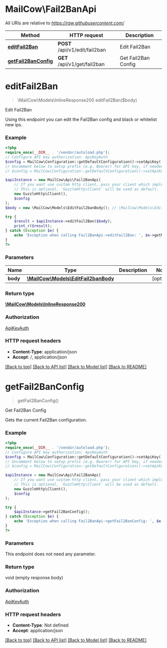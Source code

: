 # MailCow\Fail2BanApi

All URIs are relative to *https://raw.githubusercontent.com/*

Method | HTTP request | Description
------------- | ------------- | -------------
[**editFail2Ban**](Fail2BanApi.md#editfail2ban) | **POST** /api/v1/edit/fail2ban | Edit Fail2Ban
[**getFail2BanConfig**](Fail2BanApi.md#getfail2banconfig) | **GET** /api/v1/get/fail2ban | Get Fail2Ban Config

# **editFail2Ban**
> \MailCow\Models\InlineResponse200 editFail2Ban($body)

Edit Fail2Ban

Using this endpoint you can edit the Fail2Ban config and black or whitelist new ips.

### Example
```php
<?php
require_once(__DIR__ . '/vendor/autoload.php');
// Configure API key authorization: ApiKeyAuth
$config = MailCow\Configuration::getDefaultConfiguration()->setApiKey('X-API-Key', 'YOUR_API_KEY');
// Uncomment below to setup prefix (e.g. Bearer) for API key, if needed
// $config = MailCow\Configuration::getDefaultConfiguration()->setApiKeyPrefix('X-API-Key', 'Bearer');

$apiInstance = new MailCow\Api\Fail2BanApi(
    // If you want use custom http client, pass your client which implements `GuzzleHttp\ClientInterface`.
    // This is optional, `GuzzleHttp\Client` will be used as default.
    new GuzzleHttp\Client(),
    $config
);
$body = new \MailCow\Models\EditFail2banBody(); // \MailCow\Models\EditFail2banBody | 

try {
    $result = $apiInstance->editFail2Ban($body);
    print_r($result);
} catch (Exception $e) {
    echo 'Exception when calling Fail2BanApi->editFail2Ban: ', $e->getMessage(), PHP_EOL;
}
?>
```

### Parameters

Name | Type | Description  | Notes
------------- | ------------- | ------------- | -------------
 **body** | [**\MailCow\Models\EditFail2banBody**](../Model/EditFail2banBody.md)|  | [optional]

### Return type

[**\MailCow\Models\InlineResponse200**](../Model/InlineResponse200.md)

### Authorization

[ApiKeyAuth](../../README.md#ApiKeyAuth)

### HTTP request headers

 - **Content-Type**: application/json
 - **Accept**: */*, application/json

[[Back to top]](#) [[Back to API list]](../../README.md#documentation-for-api-endpoints) [[Back to Model list]](../../README.md#documentation-for-models) [[Back to README]](../../README.md)

# **getFail2BanConfig**
> getFail2BanConfig()

Get Fail2Ban Config

Gets the current Fail2Ban configuration.

### Example
```php
<?php
require_once(__DIR__ . '/vendor/autoload.php');
// Configure API key authorization: ApiKeyAuth
$config = MailCow\Configuration::getDefaultConfiguration()->setApiKey('X-API-Key', 'YOUR_API_KEY');
// Uncomment below to setup prefix (e.g. Bearer) for API key, if needed
// $config = MailCow\Configuration::getDefaultConfiguration()->setApiKeyPrefix('X-API-Key', 'Bearer');

$apiInstance = new MailCow\Api\Fail2BanApi(
    // If you want use custom http client, pass your client which implements `GuzzleHttp\ClientInterface`.
    // This is optional, `GuzzleHttp\Client` will be used as default.
    new GuzzleHttp\Client(),
    $config
);

try {
    $apiInstance->getFail2BanConfig();
} catch (Exception $e) {
    echo 'Exception when calling Fail2BanApi->getFail2BanConfig: ', $e->getMessage(), PHP_EOL;
}
?>
```

### Parameters
This endpoint does not need any parameter.

### Return type

void (empty response body)

### Authorization

[ApiKeyAuth](../../README.md#ApiKeyAuth)

### HTTP request headers

 - **Content-Type**: Not defined
 - **Accept**: application/json

[[Back to top]](#) [[Back to API list]](../../README.md#documentation-for-api-endpoints) [[Back to Model list]](../../README.md#documentation-for-models) [[Back to README]](../../README.md)

